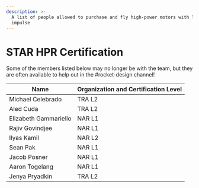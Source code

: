 ```yaml
---
description: >-
  A list of people allowed to purchase and fly high-power motors with lots of
  impulse
---
```


# STAR HPR Certification

Some of the members listed below may no longer be with the team, but they are often available to help out in the #rocket-design channel!

| Name                  | Organization and Certification Level |
| --------------------- | ------------------------------------ |
| Michael Celebrado     | TRA L2                               |
| Aled Cuda             | TRA L2                               |
| Elizabeth Gammariello | NAR L1                               |
| Rajiv Govindjee       | NAR L1                               |
| Ilyas Kamil           | NAR L2                               |
| Sean Pak              | NAR L1                               |
| Jacob Posner          | NAR L1                               |
| Aaron Togelang        | NAR L1                               |
| Jenya Pryadkin        | TRA L2                               |
